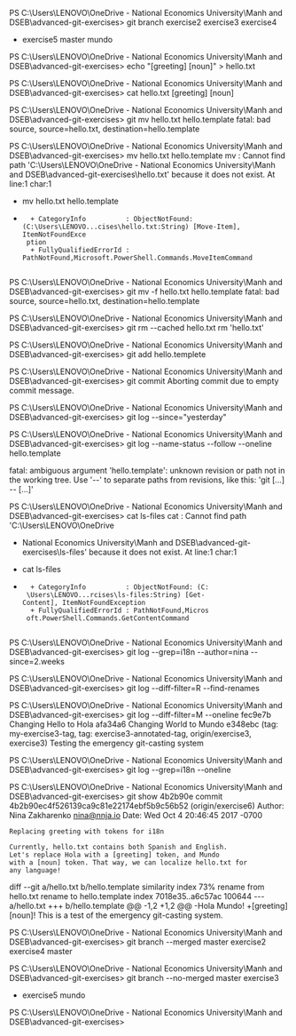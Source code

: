 
PS C:\Users\LENOVO\OneDrive - National Economics University\Manh and DSEB\advanced-git-exercises> git branch
  exercise2
  exercise3
  exercise4
* exercise5
  master
  mundo

PS C:\Users\LENOVO\OneDrive - National Economics University\Manh and DSEB\advanced-git-exercises> echo "[greeting] [noun]" > hello.txt

PS C:\Users\LENOVO\OneDrive - National Economics University\Manh and DSEB\advanced-git-exercises> cat hello.txt
[greeting] [noun]

PS C:\Users\LENOVO\OneDrive - National Economics University\Manh and DSEB\advanced-git-exercises> git mv hello.txt hello.template
fatal: bad source, source=hello.txt, destination=hello.template

PS C:\Users\LENOVO\OneDrive - National Economics University\Manh and DSEB\advanced-git-exercises> mv hello.txt hello.template
mv : Cannot find path 'C:\Users\LENOVO\OneDrive - National Economics University\Manh and
DSEB\advanced-git-exercises\hello.txt' because it does not exist.
At line:1 char:1
+ mv hello.txt hello.template
+ ~~~~~~~~~~~~~~~~~~~~~~~~~~~
    + CategoryInfo          : ObjectNotFound: (C:\Users\LENOVO...cises\hello.txt:String) [Move-Item], ItemNotFoundExce
   ption
    + FullyQualifiedErrorId : PathNotFound,Microsoft.PowerShell.Commands.MoveItemCommand


PS C:\Users\LENOVO\OneDrive - National Economics University\Manh and DSEB\advanced-git-exercises> git mv -f hello.txt hello.template
fatal: bad source, source=hello.txt, destination=hello.template

PS C:\Users\LENOVO\OneDrive - National Economics University\Manh and DSEB\advanced-git-exercises> git rm --cached hello.txt
rm 'hello.txt'

PS C:\Users\LENOVO\OneDrive - National Economics University\Manh and DSEB\advanced-git-exercises> git add hello.templete

PS C:\Users\LENOVO\OneDrive - National Economics University\Manh and DSEB\advanced-git-exercises> git commit
Aborting commit due to empty commit message.

PS C:\Users\LENOVO\OneDrive - National Economics University\Manh and DSEB\advanced-git-exercises> git log --since="yesterday"

PS C:\Users\LENOVO\OneDrive - National Economics University\Manh and DSEB\advanced-git-exercises> git log --name-status --follow --oneline hello.template

fatal: ambiguous argument 'hello.template': unknown revision or path not in the working tree.
Use '--' to separate paths from revisions, like this:
'git <command> [<revision>...] -- [<file>...]'

PS C:\Users\LENOVO\OneDrive - National Economics University\Manh and DSEB\advanced-git-exercises> cat ls-files
cat : Cannot find path 'C:\Users\LENOVO\OneDrive
- National Economics University\Manh and
DSEB\advanced-git-exercises\ls-files' because it
does not exist.
At line:1 char:1
+ cat ls-files
+ ~~~~~~~~~~~~
    + CategoryInfo          : ObjectNotFound: (C:
   \Users\LENOVO...rcises\ls-files:String) [Get-
  Content], ItemNotFoundException
    + FullyQualifiedErrorId : PathNotFound,Micros
   oft.PowerShell.Commands.GetContentCommand


PS C:\Users\LENOVO\OneDrive - National Economics University\Manh and DSEB\advanced-git-exercises> git log --grep=i18n --author=nina --since=2.weeks

PS C:\Users\LENOVO\OneDrive - National Economics University\Manh and DSEB\advanced-git-exercises>  git log --diff-filter=R --find-renames

PS C:\Users\LENOVO\OneDrive - National Economics University\Manh and DSEB\advanced-git-exercises> git log --diff-filter=M --oneline
fec9e7b Changing Hello to Hola
afa34a6 Changing World to Mundo
e348ebc (tag: my-exercise3-tag, tag: exercise3-annotated-tag, origin/exercise3, exercise3) Testing the emergency git-casting system

PS C:\Users\LENOVO\OneDrive - National Economics University\Manh and DSEB\advanced-git-exercises> git log --grep=i18n --oneline

PS C:\Users\LENOVO\OneDrive - National Economics University\Manh and DSEB\advanced-git-exercises> git show 4b2b90e
commit 4b2b90ec4f526139ca9c81e22174ebf5b9c56b52 (origin/exercise6)
Author: Nina Zakharenko <nina@nnja.io>
Date:   Wed Oct 4 20:46:45 2017 -0700

    Replacing greeting with tokens for i18n

    Currently, hello.txt contains both Spanish and English.
    Let's replace Hola with a [greeting] token, and Mundo
    with a [noun] token. That way, we can localize hello.txt for
    any language!

diff --git a/hello.txt b/hello.template
similarity index 73%
rename from hello.txt
rename to hello.template
index 7018e35..a6c57ac 100644
--- a/hello.txt
+++ b/hello.template
@@ -1,2 +1,2 @@
-Hola Mundo!
+[greeting] [noun]!
 This is a test of the emergency git-casting system.

PS C:\Users\LENOVO\OneDrive - National Economics University\Manh and DSEB\advanced-git-exercises> git branch --merged master
  exercise2
  exercise4
  master

PS C:\Users\LENOVO\OneDrive - National Economics University\Manh and DSEB\advanced-git-exercises> git branch --no-merged master
  exercise3
* exercise5
  mundo

PS C:\Users\LENOVO\OneDrive - National Economics University\Manh and DSEB\advanced-git-exercises>  
